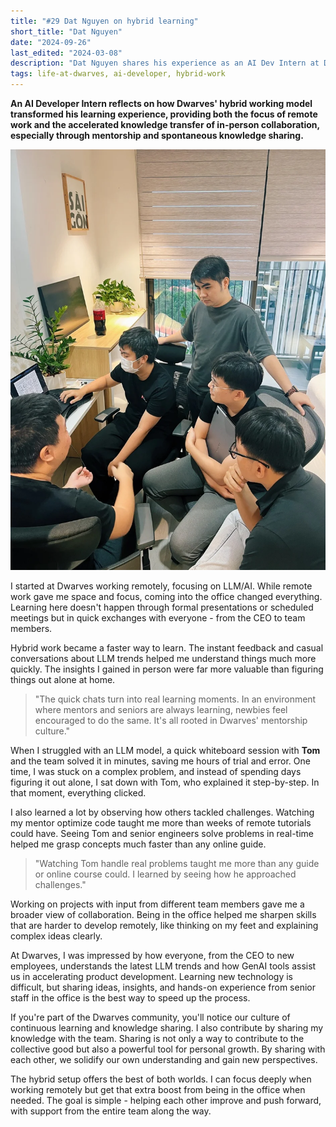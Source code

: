 ```yaml
---
title: "#29 Dat Nguyen on hybrid learning"
short_title: "Dat Nguyen"
date: "2024-09-26"
last_edited: "2024-03-08"
description: "Dat Nguyen shares his experience as an AI Dev Intern at Dwarves, highlighting how the hybrid working model accelerated his learning in LLM/AI through real-time mentorship and spontaneous knowledge sharing"
tags: life-at-dwarves, ai-developer, hybrid-work
---
```


**An AI Developer Intern reflects on how Dwarves' hybrid working model transformed his learning experience, providing both the focus of remote work and the accelerated knowledge transfer of in-person collaboration, especially through mentorship and spontaneous knowledge sharing.**

![Dat Nguyen - AI Developer Intern](assets/notion-image-1744012193344-dhlw6.webp)

I started at Dwarves working remotely, focusing on LLM/AI. While remote work gave me space and focus, coming into the office changed everything. Learning here doesn't happen through formal presentations or scheduled meetings but in quick exchanges with everyone - from the CEO to team members.

Hybrid work became a faster way to learn. The instant feedback and casual conversations about LLM trends helped me understand things much more quickly. The insights I gained in person were far more valuable than figuring things out alone at home.

> "The quick chats turn into real learning moments. In an environment where mentors and seniors are always learning, newbies feel encouraged to do the same. It's all rooted in Dwarves' mentorship culture."

When I struggled with an LLM model, a quick whiteboard session with **Tom** and the team solved it in minutes, saving me hours of trial and error. One time, I was stuck on a complex problem, and instead of spending days figuring it out alone, I sat down with Tom, who explained it step-by-step. In that moment, everything clicked.

I also learned a lot by observing how others tackled challenges. Watching my mentor optimize code taught me more than weeks of remote tutorials could have. Seeing Tom and senior engineers solve problems in real-time helped me grasp concepts much faster than any online guide.

> "Watching Tom handle real problems taught me more than any guide or online course could. I learned by seeing how he approached challenges."

Working on projects with input from different team members gave me a broader view of collaboration. Being in the office helped me sharpen skills that are harder to develop remotely, like thinking on my feet and explaining complex ideas clearly.

At Dwarves, I was impressed by how everyone, from the CEO to new employees, understands the latest LLM trends and how GenAI tools assist us in accelerating product development. Learning new technology is difficult, but sharing ideas, insights, and hands-on experience from senior staff in the office is the best way to speed up the process.

If you're part of the Dwarves community, you'll notice our culture of continuous learning and knowledge sharing. I also contribute by sharing my knowledge with the team. Sharing is not only a way to contribute to the collective good but also a powerful tool for personal growth. By sharing with each other, we solidify our own understanding and gain new perspectives.

The hybrid setup offers the best of both worlds. I can focus deeply when working remotely but get that extra boost from being in the office when needed. The goal is simple - helping each other improve and push forward, with support from the entire team along the way.
